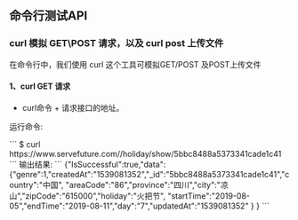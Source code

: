 ## 命令行测试API
### curl 模拟 GET\POST 请求，以及 curl post 上传文件
在命令行中，我们使用 curl 这个工具可模拟GET/POST 及POST上传文件
#### 1、curl GET 请求
- curl命令 + 请求接口的地址。 
<p>运行命令:</p>
```
$ curl https://www.servefuture.com//holiday/show/5bbc8488a5373341cade1c41
```
输出结果:
```
{"IsSuccessful":true,"data":
  {"genre":1,"createdAt":"1539081352","_id":"5bbc8488a5373341cade1c41","country":"中国",
   "areaCode":"86","province":"四川","city":"凉山","zipCode":"615000","holiday":"火把节",
   "startTime":"2019-08-05","endTime":"2019-08-11","day":"7","updatedAt":"1539081352"
   }
}
```
